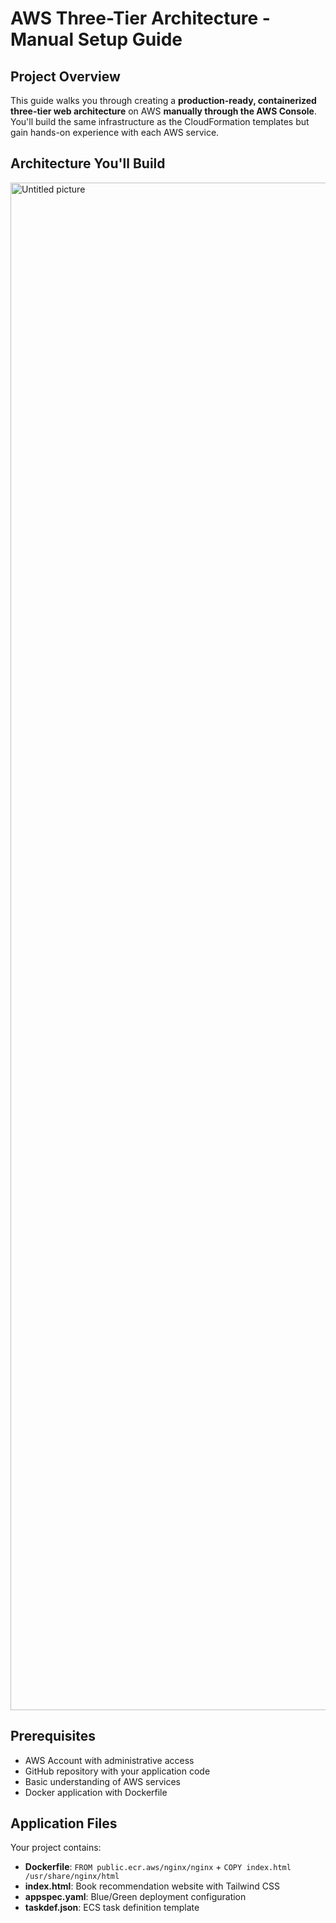 # AWS Three-Tier Architecture - Manual Setup Guide
## Project Overview
This guide walks you through creating a **production-ready, containerized three-tier web architecture** on AWS **manually through the AWS Console**. You'll build the same infrastructure as the CloudFormation templates but gain hands-on experience with each AWS service.
## Architecture You'll Build

<img width="3644" height="2444" alt="Untitled picture" src="https://github.com/user-attachments/assets/b97b1650-de59-4652-a0f4-edc8a955a52a" />

## Prerequisites
- AWS Account with administrative access
- GitHub repository with your application code
- Basic understanding of AWS services
- Docker application with Dockerfile

## Application Files

Your project contains:
- **Dockerfile**: `FROM public.ecr.aws/nginx/nginx` + `COPY index.html /usr/share/nginx/html`
- **index.html**: Book recommendation website with Tailwind CSS
- **appspec.yaml**: Blue/Green deployment configuration
- **taskdef.json**: ECS task definition template
